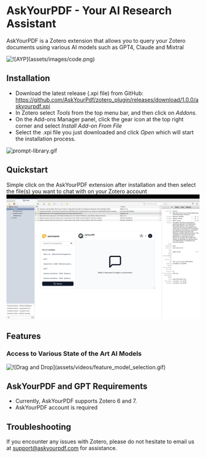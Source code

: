 # AskYourPDF - Your AI Research Assistant
AskYourPDF is a Zotero extension that allows you to query your Zotero documents using various AI models such as GPT4, Claude and Mixtral

![!\[AYP\](assets/images/code.png)](assets/videos/chat_interface.gif)

## Installation

- Download the latest release (.xpi file) from GitHub: https://github.com/AskYourPdf/zotero_plugin/releases/download/1.0.0/askyourpdf.xpi
- In Zotero select <em>Tools</em> from the top menu bar, and then click on <em>Addons</em>.
- On the Add-ons Manager panel, click the gear icon at the top right corner and select <em>Install Add-on From File</em>
- Select the .xpi file you just downloaded and click <em>Open</em> which will start the installation process.

![prompt-library.gif](<assets/videos/installation.gif>)


## Quickstart

Simple click on the AskYourPDF extension after installation and then select the file(s) you want to chat with on your Zotero account 
![AYP](assets/images/homepage.png)


## Features

### Access to Various State of the Art AI Models

![!\[Drag and Drop\](assets/videos/feature_model_selection.gif)](assets/videos/feature_model_selection.gif)



## AskYourPDF and GPT Requirements

- Currently, AskYourPDF supports Zotero 6 and 7.
- AskYourPDF account is required




## Troubleshooting

 If you encounter any issues with Zotero, please do not hesitate to email us at [support@askyourpdf.com](mailto:support@askyourpdf.com) for assistance.